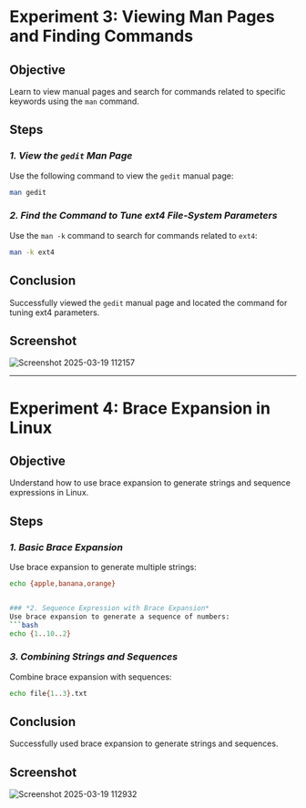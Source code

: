 
# Experiment 3: Viewing Man Pages and Finding Commands

## Objective
Learn to view manual pages and search for commands related to specific keywords using the `man` command.

## Steps

### *1. View the `gedit` Man Page*
Use the following command to view the `gedit` manual page:
```bash
man gedit
```

### *2. Find the Command to Tune ext4 File-System Parameters*
Use the `man -k` command to search for commands related to `ext4`:
```bash
man -k ext4
```

## Conclusion
Successfully viewed the `gedit` manual page and located the command for tuning ext4 parameters.

## Screenshot
![Screenshot 2025-03-19 112157](https://github.com/user-attachments/assets/c383487d-6f14-4a94-ab06-0dd6c49253db)


---

# Experiment 4: Brace Expansion in Linux

## Objective
Understand how to use brace expansion to generate strings and sequence expressions in Linux.

## Steps

### *1. Basic Brace Expansion*
Use brace expansion to generate multiple strings:
```bash
echo {apple,banana,orange}


### *2. Sequence Expression with Brace Expansion*
Use brace expansion to generate a sequence of numbers:
```bash
echo {1..10..2}
```


### *3. Combining Strings and Sequences*
Combine brace expansion with sequences:
```bash
echo file{1..3}.txt
```

## Conclusion
Successfully used brace expansion to generate strings and sequences.

## Screenshot
![Screenshot 2025-03-19 112932](https://github.com/user-attachments/assets/9d0fd970-477a-4b26-b415-6abf559ced9d)
